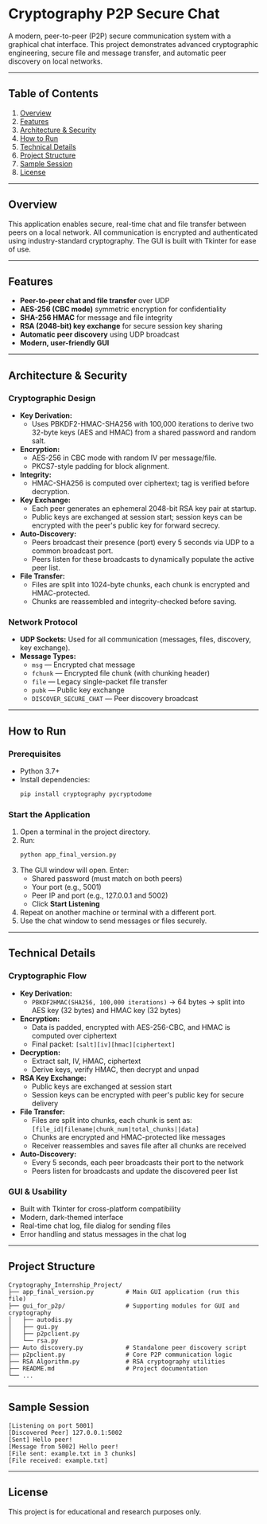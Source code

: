 # Cryptography P2P Secure Chat

A modern, peer-to-peer (P2P) secure communication system with a graphical chat interface. This project demonstrates advanced cryptographic engineering, secure file and message transfer, and automatic peer discovery on local networks.

---

## Table of Contents
1. [Overview](#overview)
2. [Features](#features)
3. [Architecture & Security](#architecture--security)
4. [How to Run](#how-to-run)
5. [Technical Details](#technical-details)
6. [Project Structure](#project-structure)
7. [Sample Session](#sample-session)
8. [License](#license)

---

## Overview

This application enables secure, real-time chat and file transfer between peers on a local network. All communication is encrypted and authenticated using industry-standard cryptography. The GUI is built with Tkinter for ease of use.

---

## Features
- **Peer-to-peer chat and file transfer** over UDP
- **AES-256 (CBC mode)** symmetric encryption for confidentiality
- **SHA-256 HMAC** for message and file integrity
- **RSA (2048-bit) key exchange** for secure session key sharing
- **Automatic peer discovery** using UDP broadcast
- **Modern, user-friendly GUI**

---

## Architecture & Security

### Cryptographic Design
- **Key Derivation:**
  - Uses PBKDF2-HMAC-SHA256 with 100,000 iterations to derive two 32-byte keys (AES and HMAC) from a shared password and random salt.
- **Encryption:**
  - AES-256 in CBC mode with random IV per message/file.
  - PKCS7-style padding for block alignment.
- **Integrity:**
  - HMAC-SHA256 is computed over ciphertext; tag is verified before decryption.
- **Key Exchange:**
  - Each peer generates an ephemeral 2048-bit RSA key pair at startup.
  - Public keys are exchanged at session start; session keys can be encrypted with the peer's public key for forward secrecy.
- **Auto-Discovery:**
  - Peers broadcast their presence (port) every 5 seconds via UDP to a common broadcast port.
  - Peers listen for these broadcasts to dynamically populate the active peer list.
- **File Transfer:**
  - Files are split into 1024-byte chunks, each chunk is encrypted and HMAC-protected.
  - Chunks are reassembled and integrity-checked before saving.

### Network Protocol
- **UDP Sockets:** Used for all communication (messages, files, discovery, key exchange).
- **Message Types:**
  - `msg` — Encrypted chat message
  - `fchunk` — Encrypted file chunk (with chunking header)
  - `file` — Legacy single-packet file transfer
  - `pubk` — Public key exchange
  - `DISCOVER_SECURE_CHAT` — Peer discovery broadcast

---

## How to Run

### Prerequisites
- Python 3.7+
- Install dependencies:
  ```bash
  pip install cryptography pycryptodome
  ```

### Start the Application
1. Open a terminal in the project directory.
2. Run:
   ```bash
   python app_final_version.py
   ```
3. The GUI window will open. Enter:
   - Shared password (must match on both peers)
   - Your port (e.g., 5001)
   - Peer IP and port (e.g., 127.0.0.1 and 5002)
   - Click **Start Listening**
4. Repeat on another machine or terminal with a different port.
5. Use the chat window to send messages or files securely.

---

## Technical Details

### Cryptographic Flow
- **Key Derivation:**
  - `PBKDF2HMAC(SHA256, 100,000 iterations)` → 64 bytes → split into AES key (32 bytes) and HMAC key (32 bytes)
- **Encryption:**
  - Data is padded, encrypted with AES-256-CBC, and HMAC is computed over ciphertext
  - Final packet: `[salt][iv][hmac][ciphertext]`
- **Decryption:**
  - Extract salt, IV, HMAC, ciphertext
  - Derive keys, verify HMAC, then decrypt and unpad
- **RSA Key Exchange:**
  - Public keys are exchanged at session start
  - Session keys can be encrypted with peer's public key for secure delivery
- **File Transfer:**
  - Files are split into chunks, each chunk is sent as: `[file_id|filename|chunk_num|total_chunks||data]`
  - Chunks are encrypted and HMAC-protected like messages
  - Receiver reassembles and saves file after all chunks are received
- **Auto-Discovery:**
  - Every 5 seconds, each peer broadcasts their port to the network
  - Peers listen for broadcasts and update the discovered peer list

### GUI & Usability
- Built with Tkinter for cross-platform compatibility
- Modern, dark-themed interface
- Real-time chat log, file dialog for sending files
- Error handling and status messages in the chat log

---

## Project Structure

```
Cryptography_Internship_Project/
├── app_final_version.py         # Main GUI application (run this file)
├── gui_for_p2p/                 # Supporting modules for GUI and cryptography
│   ├── autodis.py
│   ├── gui.py
│   ├── p2pclient.py
│   └── rsa.py
├── Auto discovery.py            # Standalone peer discovery script
├── p2pclient.py                 # Core P2P communication logic
├── RSA Algorithm.py             # RSA cryptography utilities
├── README.md                    # Project documentation
└── ...
```

---

## Sample Session

```
[Listening on port 5001]
[Discovered Peer] 127.0.0.1:5002
[Sent] Hello peer!
[Message from 5002] Hello peer!
[File sent: example.txt in 3 chunks]
[File received: example.txt]
```

---

## License
This project is for educational and research purposes only.



